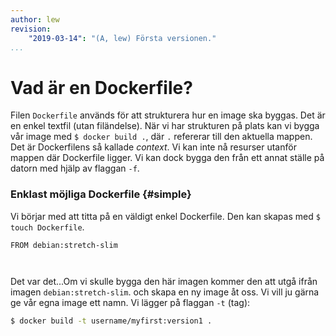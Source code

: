 ```yaml
---
author: lew
revision:
    "2019-03-14": "(A, lew) Första versionen."
...
```

Vad är en Dockerfile?
=======================

Filen `Dockerfile` används för att strukturera hur en image ska byggas. Det är en enkel textfil (utan filändelse). När vi har strukturen på plats kan vi bygga vår image med `$ docker build .`, där `.` refererar till den aktuella mappen. Det är Dockerfilens så kallade *context*. Vi kan inte nå resurser utanför mappen där Dockerfile ligger. Vi kan dock bygga den från ett annat ställe på datorn med hjälp av flaggan `-f`.



### Enklast möjliga Dockerfile {#simple}

Vi börjar med att titta på en väldigt enkel Dockerfile. Den kan skapas med `$ touch Dockerfile`.

```
FROM debian:stretch-slim



```

Det var det...Om vi skulle bygga den här imagen kommer den att utgå ifrån imagen `debian:stretch-slim`. och skapa en ny image åt oss. Vi vill ju gärna ge vår egna image ett namn. Vi lägger på flaggan `-t` (tag):

```bash
$ docker build -t username/myfirst:version1 .
```
